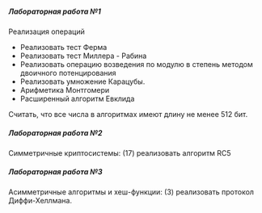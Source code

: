 ##### Лабораторная работа №1
Реализация операций
-	Реализовать тест Ферма
-	Реализовать тест Миллера - Рабина
-	Реализовать операцию возведения по модулю в степень методом двоичного потенцирования
-	Реализовать умножение Карацубы.
-	Арифметика Монтгомери
-	Расширенный алгоритм Евклида

Считать, что все числа в алгоритмах имеют длину не менее 512 бит.


##### Лабораторная работа №2

Симметричные криптосистемы:	(17) реализовать алгоритм  RC5

##### Лабораторная работа №3
Асимметричные алгоритмы и хеш-функции: (3) реализовать протокол Диффи-Хеллмана.
